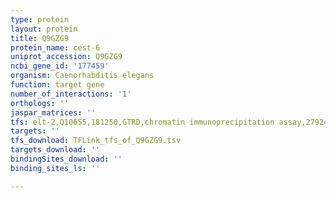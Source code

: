 ```yaml
---
type: protein
layout: protein
title: Q9GZG9
protein_name: cest-6
uniprot_accession: Q9GZG9
ncbi_gene_id: '177459'
organism: Caenorhabditis elegans
function: target gene
number_of_interactions: '1'
orthologs: ''
jaspar_matrices: ''
tfs: elt-2,Q10655,181250,GTRD,chromatin immunoprecipitation assay,27924024%5Buid%5D,No
targets: ''
tfs_download: TFLink_tfs_of_Q9GZG9.tsv
targets_download: ''
bindingSites_download: ''
binding_sites_ls: ''

---
```


